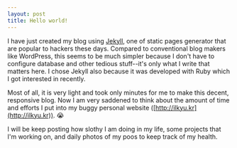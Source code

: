 ```yaml
---
layout: post
title: Hello world!
---
```


I have just created my blog using [Jekyll](http://jekyllrb.com/), one of static pages generator that are popular to hackers these days. Compared to conventional blog makers like WordPress, this seems to be much simpler because I don't have to configure database and other tedious stuff--it's only what I write that matters here. I chose Jekyll also because it was developed with Ruby which I got interested in recently. 

Most of all, it is very light and took only minutes for me to make this decent, responsive blog. Now I am very saddened to think about the amount of time and efforts I put into my buggy personal website ([http://ilkyu.kr](http://ilkyu.kr)). 😭

I will be keep posting how slothy I am doing in my life, some projects that I'm working on, and daily photos of my poos to keep track of my health. 
